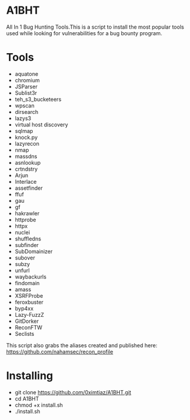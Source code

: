 # A1BHT

All In 1 Bug Hunting Tools.This is a script to install the most popular tools used while looking for vulnerabilities for a bug bounty program.

# Tools
- aquatone
- chromium
- JSParser
- Sublist3r
- teh_s3_bucketeers
- wpscan
- dirsearch
- lazys3
- virtual host discovery
- sqlmap
- knock.py
- lazyrecon
- nmap
- massdns
- asnlookup
- crtndstry
- Arjun
- Interlace
- assetfinder
- ffuf
- gau
- gf
- hakrawler
- httprobe
- httpx
- nuclei
- shuffledns
- subfinder
- SubDomainizer
- subover
- subzy
- unfurl
- waybackurls
- findomain
- amass
- XSRFProbe
- feroxbuster
- byp4xx
- Lazy-FuzzZ
- GitDorker
- ReconFTW
- Seclists

This script also grabs the aliases created and published here:
https://github.com/nahamsec/recon_profile


# Installing
- git clone https://github.com/0ximtiaz/A1BHT.git
- cd A1BHT
- chmod +x install.sh
- ./install.sh
